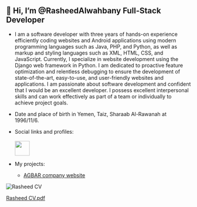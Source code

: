 ## 👋 Hi, I’m @RasheedAlwahbany Full-Stack Developer

- I am a software developer with three years of hands-on experience efficiently coding websites and Android applications using modern programming languages such as Java, PHP, and Python, as well as markup and styling languages such as XML, HTML, CSS, and JavaScript.
Currently, I specialize in website development using the Django web framework in Python. I am dedicated to proactive feature optimization and relentless debugging to ensure the development of state-of-the-art, easy-to-use, and user-friendly websites and applications.
I am passionate about software development and confident that I would be an excellent developer. I possess excellent interpersonal skills and can work effectively as part of a team or individually to achieve project goals.

- Date and place of birth in Yemen, Taiz, Sharaab Al-Rawanah at 1996/11/6.
- Social links and profiles:<br/><br/>
    <a href="https://www.facebook.com/rasheedalwahbany/" ><img src="https://github.com/RasheedAlwahbany/RasheedAlwahbany/assets/72201824/d1b016c9-94e6-4f82-b656-0670a012cb69" style="width:40px;height:40px;"></a>
- My projects: 
   - <a href="https://www.agbartec.com/">AGBAR company website</a> 

![Rasheed CV](https://user-images.githubusercontent.com/72201824/224572534-52fdf9b6-f01a-413f-8118-241bce79402b.png)




[Rasheed CV.pdf](https://github.com/RasheedAlwahbany/RasheedAlwahbany/files/10952053/Rasheed.CV.pdf)

<!---
RasheedAlwahbany/RasheedAlwahbany is a ✨ special ✨ repository because its `README.md` (this file) appears on your GitHub profile.
You can click the Preview link to take a look at your changes.
--->
